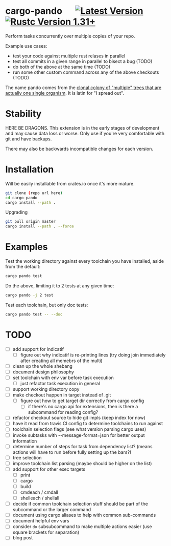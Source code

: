 # cargo-pando &emsp; [![Latest Version]][crates.io] [![Rustc Version 1.31+]][rustc]

[Latest Version]: https://img.shields.io/crates/v/cargo-pando.svg
[crates.io]: https://crates.io/crates/cargo-pando
[Rustc Version 1.31+]: https://img.shields.io/badge/rustc-1.31+-lightgray.svg
[rustc]: https://blog.rust-lang.org/2018/12/06/Rust-1.31-and-rust-2018.html

Perform tasks concurrently over multiple copies of your repo.

Example use cases:

- test your code against multiple rust relases in parallel
- test all commits in a given range in parallel to bisect a bug (TODO)
- do both of the above at the same time (TODO)
- run some other custom command across any of the above checkouts (TODO)

The name pando comes from the [clonal colony of "multiple" trees that are actually one single organism](https://en.wikipedia.org/wiki/Pando_(tree)). It is latin for "I spread out".

# Stability

HERE BE DRAGONS. This extension is in the early stages of development and may
cause data loss or worse. Only use if you're very comfortable with git and have backups.

There may also be backwards incompatible changes for each version.

# Installation

Will be easily installable from crates.io once it's more mature.

```bash
git clone (repo url here)
cd cargo-pando
cargo install --path .
```

Upgrading
```bash
git pull origin master
cargo install --path . --force
```

# Examples

Test the working directory against every toolchain you have installed, aside from the default:
```bash
cargo pando test
```

Do the above, limiting it to 2 tests at any given time:
```bash
cargo pando -j 2 test
```

Test each toolchain, but only doc tests:
```bash
cargo pando test -- --doc
```

# TODO

- [ ] add support for indicatif
  - [ ] figure out why indicatif is re-printing lines (try doing join immediately after creating all memebrs of the multi)
- [ ] clean up the whole shebang
- [ ] document design philosophy
- [ ] set toolchain with env var before task execution
  - [ ] just refactor task execution in general
- [ ] support working directory copy
- [ ] make checkout happen in target instead of .git
  - [ ] figure out how to get target dir correctly from cargo config
    - [ ] if there's no cargo api for extensions, then is there a subcommand for reading config?
- [ ] refactor checkout source to hide git impls (keep index for now)
- [ ] have it read from travis CI config to determine toolchains to run against
- [ ] toolchain selection flags (see what version parsing cargo uses)
- [ ] invoke subtasks with --message-format=json for better output information
- [ ] determine number of steps for task from dependency list? (means actions will have to run before fully setting up the bars?)
- [ ] tree selection
- [ ] improve toolchain list parsing (maybe should be higher on the list)
- [ ] add support for other exec targets
  - [ ] print
  - [ ] cargo
  - [ ] build
  - [ ] cmdeach / cmdall
  - [ ] shelleach / shellall
- [ ] decide if common toolchain selection stuff should be part of the subcommand or the larger command
- [ ] document using cargo aliases to help with common sub-commands
- [ ] document helpful env vars
- [ ] consider `do` subsubcommand to make multiple actions easier (use square brackets for separation)
- [ ] blog post